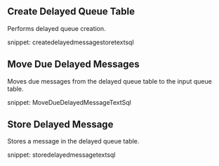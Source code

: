 
## Create Delayed Queue Table

Performs delayed queue creation.

snippet: createdelayedmessagestoretextsql


## Move Due Delayed Messages

Moves due messages from the delayed queue table to the input queue table.

snippet: MoveDueDelayedMessageTextSql


## Store Delayed Message

Stores a message in the delayed queue table.

snippet: storedelayedmessagetextsql